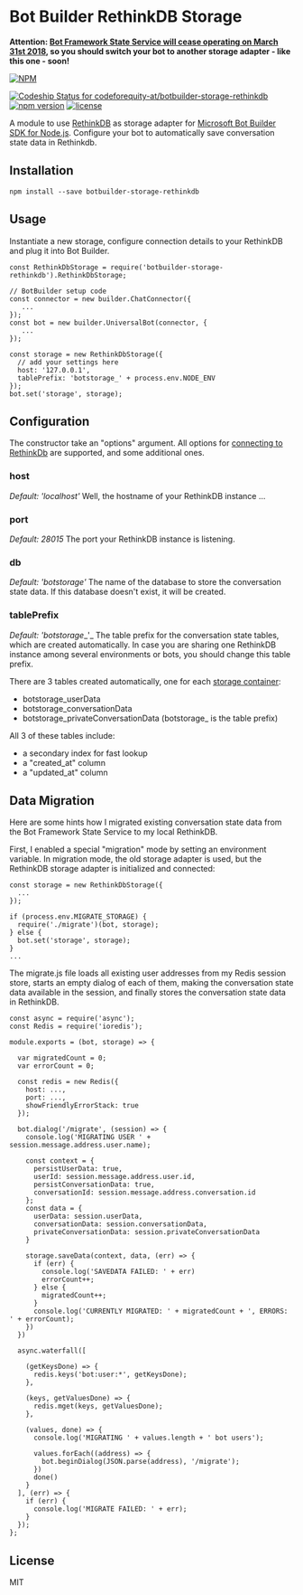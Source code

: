 # Bot Builder RethinkDB Storage

**Attention: [Bot Framework State Service will cease operating on March 31st 2018](https://blog.botframework.com/2017/12/19/bot-state-service-will-soon-retired-march-31st-2018/), so you should switch your bot to another storage adapter - like this one - soon!**

[![NPM](https://nodei.co/npm/botbuilder-storage-rethinkdb.png)](https://nodei.co/npm/botbuilder-storage-rethinkdb/)

[ ![Codeship Status for codeforequity-at/botbuilder-storage-rethinkdb](https://app.codeship.com/projects/906d2fd0-0a04-0136-0e62-26e427967e2e/status?branch=master)](https://app.codeship.com/projects/281600)
[![npm version](https://badge.fury.io/js/botbuilder-storage-rethinkdb.svg)](https://badge.fury.io/js/botbuilder-storage-rethinkdb) 
[![license](https://img.shields.io/github/license/mashape/apistatus.svg)]()

A module to use [RethinkDB](https://www.rethinkdb.com/) as storage adapter for [Microsoft Bot Builder SDK for Node.js](https://github.com/Microsoft/BotBuilder). Configure your bot to automatically save conversation state data in Rethinkdb.

## Installation

```
npm install --save botbuilder-storage-rethinkdb
```

## Usage

Instantiate a new storage, configure connection details to your RethinkDB and plug it into Bot Builder.

```
const RethinkDbStorage = require('botbuilder-storage-rethinkdb').RethinkDbStorage;

// BotBuilder setup code
const connector = new builder.ChatConnector({
   ...
});
const bot = new builder.UniversalBot(connector, {
   ...
});

const storage = new RethinkDbStorage({
  // add your settings here
  host: '127.0.0.1',
  tablePrefix: 'botstorage_' + process.env.NODE_ENV
});
bot.set('storage', storage);

```

## Configuration

The constructor take an "options" argument. All options for [connecting to RethinkDb](https://rethinkdb.com/api/javascript/connect/) are supported, and some additional ones.

### host
_Default: 'localhost'_
Well, the hostname of your RethinkDB instance ...

### port
_Default: 28015_
The port your RethinkDB instance is listening.

### db
_Default: 'botstorage'_
The name of the database to store the conversation state data. If this database doesn't exist, it will be created.

### tablePrefix
_Default: 'botstorage__'_
The table prefix for the conversation state tables, which are created automatically. In case you are sharing one RethinkDB instance among several environments or bots, you should change this table prefix.

There are 3 tables created automatically, one for each [storage container](https://docs.microsoft.com/en-us/bot-framework/nodejs/bot-builder-nodejs-state):
* botstorage_userData
* botstorage_conversationData
* botstorage_privateConversationData
(botstorage_ is the table prefix)

All 3 of these tables include:
* a secondary index for fast lookup
* a "created_at" column
* a "updated_at" column

## Data Migration

Here are some hints how I migrated existing conversation state data from the Bot Framework State Service to my local RethinkDB.

First, I enabled a special "migration" mode by setting an environment variable. In migration mode, the old storage adapter is used, but the RethinkDB storage adapter is initialized and connected:

```
const storage = new RethinkDbStorage({
  ...
});

if (process.env.MIGRATE_STORAGE) {
  require('./migrate')(bot, storage);
} else {
  bot.set('storage', storage);
}
...
```

The migrate.js file loads all existing user addresses from my Redis session store, starts an empty dialog of each of them, making the conversation state data available in the session, and finally stores the conversation state data in RethinkDB.

```
const async = require('async');
const Redis = require('ioredis');

module.exports = (bot, storage) => {

  var migratedCount = 0;
  var errorCount = 0;

  const redis = new Redis({
    host: ...,
    port: ...,
    showFriendlyErrorStack: true
  });

  bot.dialog('/migrate', (session) => {
    console.log('MIGRATING USER ' + session.message.address.user.name);
  
    const context = {
      persistUserData: true,
      userId: session.message.address.user.id,
      persistConversationData: true,
      conversationId: session.message.address.conversation.id
    };
    const data = {
      userData: session.userData,
      conversationData: session.conversationData,
      privateConversationData: session.privateConversationData
    }
    
    storage.saveData(context, data, (err) => {
      if (err) {
        console.log('SAVEDATA FAILED: ' + err)
        errorCount++;
      } else {
        migratedCount++;
      }
      console.log('CURRENTLY MIGRATED: ' + migratedCount + ', ERRORS: ' + errorCount);
    })
  })

  async.waterfall([

    (getKeysDone) => {
      redis.keys('bot:user:*', getKeysDone);
    },
    
    (keys, getValuesDone) => {
      redis.mget(keys, getValuesDone);
    },

    (values, done) => {
      console.log('MIGRATING ' + values.length + ' bot users');
      
      values.forEach((address) => {
        bot.beginDialog(JSON.parse(address), '/migrate');
      })
      done()
    }
  ], (err) => {
    if (err) {
      console.log('MIGRATE FAILED: ' + err);
    }
  });
};

```

## License
MIT



